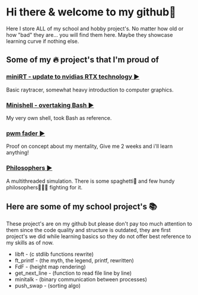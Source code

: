 # Hi there & welcome to my github👋
Here I store ALL of my school and hobby project's. No matter how old or how "bad" they are... you will find them here. Maybe they showcase learning curve if nothing else.

## Some of my 🔥 project's that I'm proud of

### [miniRT - update to nvidias RTX technology ▶️](https://github.com/joonasmykkanen/minirt)
Basic raytracer, somewhat heavy introduction to computer graphics.

### [Minishell - overtaking Bash ▶️](https://github.com/joonasmykkanen/minishell)
My very own shell, took Bash as reference.

### [pwm fader ▶️](https://github.com/joonasmykkanen/pwm_fader)
Proof on concept about my mentality, Give me 2 weeks and i'll learn anything!    

### [Philosophers ▶️](https://github.com/joonasmykkanen/philosophers)
A multithreaded simulation. There is some spaghetti🍝 and few hundy philosophers🧙🏼‍♂️ fighting for it.

## Here are some of my school project's 📚
These project's are on my github but please don't pay too much attention to them
since the code quality and structure is outdated, they are first project's we did
while learning basics so they do not offer best reference to my skills as of now.
- libft - (c stdlib functions rewrite)
- ft_printf - (the myth, the legend, printf, rewritten)
- FdF - (height map rendering)
- get_next_line - (function to read file line by line)
- minitalk - (binary communication between processes)
- push_swap - (sorting algo)
